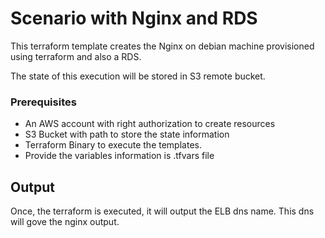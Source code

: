 # Scenario with Nginx and RDS

This terraform template creates the Nginx on debian machine provisioned using terraform and also a RDS.

The state of this execution will be stored in S3 remote bucket.

### Prerequisites

* An AWS account with right authorization to create resources
* S3 Bucket with path to store the state information
* Terraform Binary to execute the templates.
* Provide the variables information is .tfvars file

## Output

Once, the terraform is executed, it will output the ELB dns name. This dns will gove the nginx output.


